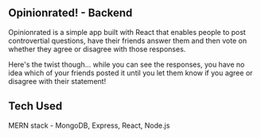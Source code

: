 ## Opinionrated! - Backend

Opinionrated is a simple app built with React that enables people to post controvertial questions, have their friends answer them and then vote on whether they agree or disagree with those responses.

Here's the twist though... while you can see the responses, you have no idea which of your friends posted it until you let them know if you agree or disagree with their statement!

## Tech Used

MERN stack - MongoDB, Express, React, Node.js
